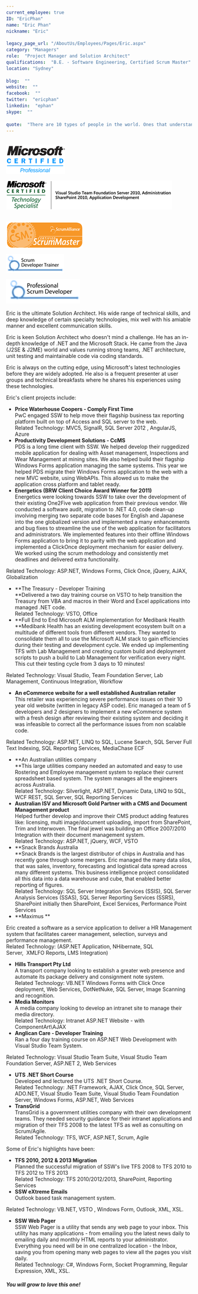 ```yaml
---
current_employee: true
ID: "EricPhan"
name: "Eric Phan"
nickname: "Eric"

legacy_page_url: "/AboutUs/Employees/Pages/Eric.aspx"
category: "Managers"
role:  "Project Manager and Solution Architect"
qualifications:  "B.E. - Software Engineering, Certified Scrum Master"
location: "Sydney"

blog:  ""
website:  ""
facebook:  ""
twitter:  "ericphan"
linkedin:  "ephan"
skype:  ""

quote:  "There are 10 types of people in the world. Ones that understand binary and ones that don't."
---
```





##  
   ![](./Images/Bio/MCP.png) 
 
   ![](./Images/Bio/eric_msts.png) 


## 
   ![](./Images/Bio/csm.png) 
 
   ![](./Images/Bio/scrumtrainer.png) 
 
   ![](./Images/Bio/psd.png) 



Eric is the ultimate Solution Architect. His wide range of technical skills, and deep knowledge of certain specialty technologies, mix well with his amiable manner and excellent communication skills.  

Eric is keen Solution Architect who doesn't mind a challenge. He has an in-depth knowledge of .NET and the Microsoft Stack. He came from the Java (J2SE & J2ME) world and values running strong teams, .NET architecture, unit testing and maintainable code via coding standards.

Eric is always on the cutting edge, using Microsoft's latest technologies before they are widely adopted. He also is a frequent presenter at user groups and technical breakfasts where he shares his experiences using these technologies.

Eric's client projects include:

*   **Price Waterhouse Coopers - Comply First Time**  
PwC engaged SSW to help move their flagship business tax reporting platform built on top of Access and SQL server to the web.  
Related Technology: MVC5, SignalR, SQL Server 2012 , AngularJS, Azure
*   **Productivity Development Solutions - CcMS**  
PDS is a long time client with SSW. We helped develop their ruggedized mobile application for dealing with Asset management, Inspections and Wear Management at mining sites. We also helped build their flagship Windows Forms application managing the same systems. This year we helped PDS migrate their Windows Forms application to the web with a new MVC website, using WebAPIs. This allowed us to make the application cross platform and tablet ready.
*   **Energetics (BRW Client Choice Award Winner for 2011)**  
Energetics were looking towards SSW to take over the development of their existing One2Five web application from their previous vendor. We conducted a software audit, migration to .NET 4.0, code clean-up involving merging two separate code bases for English and Japanese into the one globalized version and implemented a many enhancements and bug fixes to streamline the use of the web application for facilitators and administrators. We implemented features into their offline Windows Forms application to bring it to parity with the web application and implemented a ClickOnce deployment mechanism for easier delivery. We worked using the scrum methodology and consistently met deadlines and delivered extra functionality. 
        
Related Technology: ASP.NET, Windows Forms, Click Once, jQuery, AJAX, Globalization
*   **The Treasury - Developer Training  
 **Delivered a two day training course on VSTO to help transition the Treasury from VBA and macros in their Word and Excel applications into managed .NET code.  
Related Technology: VSTO, Office 
*   **Full End to End Microsoft ALM implementation for Medibank Health  
 **Medibank Health has an existing development ecosystem built on a multitude of different tools from different vendors. They wanted to consolidate them all to use the Microsoft ALM stack to gain efficiencies during their testing and development cycle. We ended up implementing TFS with Lab Management and creating custom build and deployment scripts to push a build to Lab Management for verification every night. This cut their testing cycle from 3 days to 10 minutes! 
        
Related Technology: Visual Studio, Team Foundation Server, Lab Management, Continuous Integration, Workflow
*   **An eCommerce website for a well established Australian retailer**  
This retailer was experiencing severe performance issues on their 10 year old website (written in legacy ASP code). Eric managed a team of 5 developers and 2 designers to implement a new eCommerce system with a fresh design after reviewing their existing system and deciding it was infeasible to correct all the performance issues from non scalable code. 
        
Related Technology: ASP.NET, LINQ to SQL, Lucene Search, SQL Server Full Text Indexing, SQL Reporting Services, MediaChase ECF
*   **An Australian utilities company  
 **This large utilities company needed an automated and easy to use Rostering and Employee management system to replace their current spreadsheet based system. The system manages all the engineers across Australia.  
Related Technology: Silverlight, ASP.NET, Dynamic Data, LINQ to SQL, WCF REST, SQL Server, SQL Reporting Services
*   **Australian ISV and Microsoft Gold Partner with a CMS and Document Management product**  
Helped further develop and improve their CMS product adding features like: licensing, multi image/document uploading, import from SharePoint, Trim and Interwoven. The final jewel was building an Office 2007/2010 Integration with their document management system.  
Related Technology: ASP.NET, jQuery, WCF, VSTO
*   **Snack Brands Australia  
 **Snack Brands is the largest distributor of chips in Australia and has recently gone through some mergers. Eric managed the many data silos, that was sales, inventory, forecasting and logistical data spread across many different systems. This business intelligence project consolidated all this data into a data warehouse and cube, that enabled better reporting of figures.  
Related Technology: SQL Server Integration Services (SSIS), SQL Server Analysis Services (SSAS), SQL Server Reporting Services (SSRS), SharePoint initially then SharePoint, Excel Services, Performance Point Services
*   **Maximus **
        
Eric created a software as a service application to deliver a HR Management system that facilitates career management, selection, surveys and performance management.  
Related Technology: (ASP.NET Application, NHibernate, SQL Server,  XMLFO Reports, LMS Integration)
*   **Hills Transport Pty Ltd**  
A transport company looking to establish a greater web presence and automate its package delivery and consignment note system.  
Related Technology: VB.NET Windows Forms with Click Once deployment, Web Services, DotNetNuke, SQL Server, Image Scanning and recognition.
*   **Media Monitors**  
A media company looking to develop an intranet site to manage their media directory.  
Related Technology: Intranet ASP.NET Website - with ComponentArt\AJAX
*   **Anglican Care - Developer Training**  
Ran a four day training course on ASP.NET Web Development with Visual Studio Team System. 
        
Related Technology: Visual Studio Team Suite, Visual Studio Team Foundation Server, ASP.NET 2, Web Services
*   **UTS .NET Short Course**  
Developed and lectured the UTS .NET Short Course.  
Related Technology: .NET Framework, AJAX, Click Once, SQL Server, ADO.NET, Visual Studio Team Suite, Visual Studio Team Foundation Server, Windows Forms, ASP.NET, Web Services
*   **TransGrid**  
TransGrid is a government utilities company with their own development teams. They needed security guidance for their intranet applications and migration of their TFS 2008 to the latest TFS as well as consulting on Scrum/Agile.  
Related Technology: TFS, WCF, ASP.NET, Scrum, Agile

Some of Eric's highlights have been:

*   **TFS 2010, 2012 & 2013 Migration**  
Planned the successful migration of SSW's live TFS 2008 to TFS 2010 to TFS 2012 to TFS 2013  
Related Technology: TFS 2010/2012/2013, SharePoint, Reporting Services
*   **SSW eXtreme Emails**  
Outlook based task management system. 
        
Related Technology: VB.NET, VSTO , Windows Form, Outlook, XML, XSL.
*   **SSW Web Pager**  
SSW Web Pager is a utility that sends any web page to your inbox. This utility has many applications - from emailing you the latest news daily to emailing daily and monthly HTML reports to your administrator. Everything you need will be in one centralized location - the Inbox, saving you from opening many web pages to view all the pages you visit daily.  
Related Technology: C#, Windows Form, Socket Programming, Regular Expression, XML, XSL.

##### You will grow to love this one!


<canvas id="c"></canvas>

